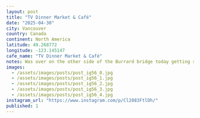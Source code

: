```yaml
---
layout: post
title: "TV Dinner Market & Café"
date: "2025-04-30"
city: Vancouver
country: Canada
continent: North America
latitude: 49.268772
longitude: -123.145147
cafe_name: "TV Dinner Market & Café"
notes: Was over on the other side of the Burrard bridge today getting some new steel for my skate in advance of summer hockey and stumbled across @tvdinnershop - a dope little bodega with some local fare and great coffee in the heart of sports / car dealership country. #worldcoffeetour
images:
  - /assets/images/posts/post_ig56_0.jpg
  - /assets/images/posts/post_ig56_1.jpg
  - /assets/images/posts/post_ig56_2.jpg
  - /assets/images/posts/post_ig56_3.jpg
  - /assets/images/posts/post_ig56_4.jpg
instagram_url: "https://www.instagram.com/p/Cl2883FtlDh/"
published: 1
---
```

